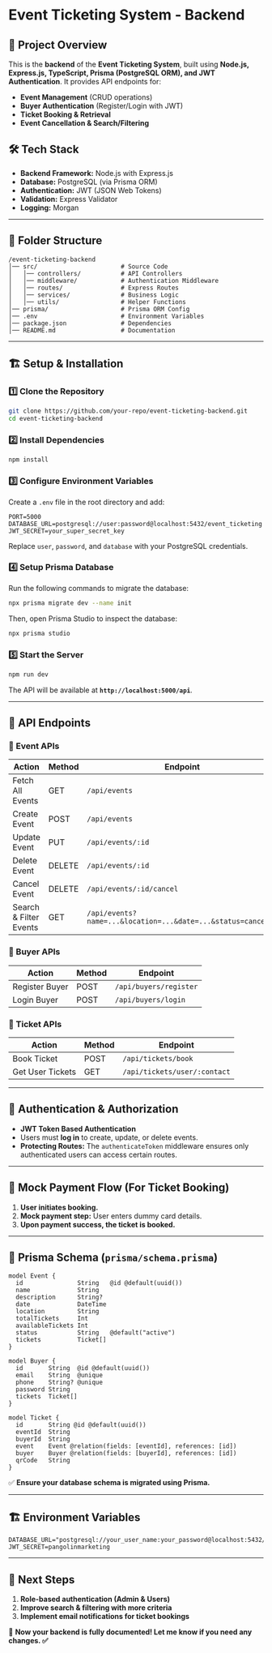 # Event Ticketing System - Backend

## 🚀 Project Overview

This is the **backend** of the **Event Ticketing System**, built using **Node.js, Express.js, TypeScript, Prisma (PostgreSQL ORM), and JWT Authentication**. It provides API endpoints for:

- **Event Management** (CRUD operations)
- **Buyer Authentication** (Register/Login with JWT)
- **Ticket Booking & Retrieval**
- **Event Cancellation & Search/Filtering**

## 🛠️ Tech Stack

- **Backend Framework:** Node.js with Express.js
- **Database:** PostgreSQL (via Prisma ORM)
- **Authentication:** JWT (JSON Web Tokens)
- **Validation:** Express Validator
- **Logging:** Morgan

---

## 📂 Folder Structure

```
/event-ticketing-backend
│── src/                       # Source Code
│   │── controllers/           # API Controllers
│   │── middleware/            # Authentication Middleware
│   │── routes/                # Express Routes
│   │── services/              # Business Logic
│   │── utils/                 # Helper Functions
│── prisma/                    # Prisma ORM Config
│── .env                       # Environment Variables
│── package.json               # Dependencies
│── README.md                  # Documentation
```

---

## 🏗️ Setup & Installation

### 1️⃣ Clone the Repository

```bash
git clone https://github.com/your-repo/event-ticketing-backend.git
cd event-ticketing-backend
```

### 2️⃣ Install Dependencies

```bash
npm install
```

### 3️⃣ Configure Environment Variables

Create a `.env` file in the root directory and add:

```
PORT=5000
DATABASE_URL=postgresql://user:password@localhost:5432/event_ticketing
JWT_SECRET=your_super_secret_key
```

Replace `user`, `password`, and `database` with your PostgreSQL credentials.

### 4️⃣ Setup Prisma Database

Run the following commands to migrate the database:

```bash
npx prisma migrate dev --name init
```

Then, open Prisma Studio to inspect the database:

```bash
npx prisma studio
```

### 5️⃣ Start the Server

```bash
npm run dev
```

The API will be available at **`http://localhost:5000/api`**.

---

## 📜 API Endpoints

### 🔹 Event APIs

| Action                 | Method | Endpoint                                                     |
| ---------------------- | ------ | ------------------------------------------------------------ |
| Fetch All Events       | GET    | `/api/events`                                                |
| Create Event           | POST   | `/api/events`                                                |
| Update Event           | PUT    | `/api/events/:id`                                            |
| Delete Event           | DELETE | `/api/events/:id`                                            |
| Cancel Event           | DELETE | `/api/events/:id/cancel`                                     |
| Search & Filter Events | GET    | `/api/events?name=...&location=...&date=...&status=canceled` |

### 🔹 Buyer APIs

| Action         | Method | Endpoint               |
| -------------- | ------ | ---------------------- |
| Register Buyer | POST   | `/api/buyers/register` |
| Login Buyer    | POST   | `/api/buyers/login`    |

### 🔹 Ticket APIs

| Action           | Method | Endpoint                     |
| ---------------- | ------ | ---------------------------- |
| Book Ticket      | POST   | `/api/tickets/book`          |
| Get User Tickets | GET    | `/api/tickets/user/:contact` |

---

## 🔐 Authentication & Authorization

- **JWT Token Based Authentication**
- Users must **log in** to create, update, or delete events.
- **Protecting Routes:** The `authenticateToken` middleware ensures only authenticated users can access certain routes.

---

## 🛒 Mock Payment Flow (For Ticket Booking)

1. **User initiates booking.**
2. **Mock payment step:** User enters dummy card details.
3. **Upon payment success, the ticket is booked.**

---

## 📜 Prisma Schema (`prisma/schema.prisma`)

```prisma
model Event {
  id               String   @id @default(uuid())
  name             String
  description      String?
  date             DateTime
  location         String
  totalTickets     Int
  availableTickets Int
  status           String   @default("active")
  tickets          Ticket[]
}

model Buyer {
  id       String  @id @default(uuid())
  email    String  @unique
  phone    String? @unique
  password String
  tickets  Ticket[]
}

model Ticket {
  id       String @id @default(uuid())
  eventId  String
  buyerId  String
  event    Event @relation(fields: [eventId], references: [id])
  buyer    Buyer @relation(fields: [buyerId], references: [id])
  qrCode   String
}
```

✅ **Ensure your database schema is migrated using Prisma.**

---

## 🏗️ Environment Variables

```
DATABASE_URL="postgresql://your_user_name:your_password@localhost:5432/event_ticketing"
JWT_SECRET=pangolinmarketing
```

---

## 🎯 Next Steps

1. **Role-based authentication (Admin & Users)**
2. **Improve search & filtering with more criteria**
3. **Implement email notifications for ticket bookings**

🚀 **Now your backend is fully documented! Let me know if you need any changes. ✅**
